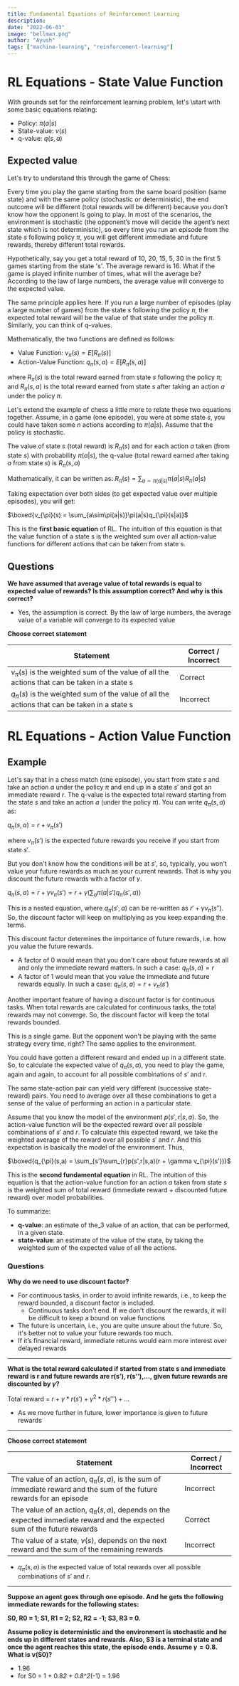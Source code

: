 ```yaml
---
title: Fundamental Equations of Reinforcement Learning
description: 
date: "2022-06-03"
image: "bellman.png"
author: "Ayush"
tags: ["machine-learning", "reinforcement-learning"]
---
```


# RL Equations - State Value Function

With grounds set for the reinforcement learning problem, let's \start with some basic equations relating:

- Policy: $\pi(a|s)$
- State-value: $v(s)$
- q-value: $q(s,a)$

## Expected value
Let's try to understand this through the game of Chess:

Every time you play the game starting from the same board position (same state) and with the same policy (stochastic or deterministic), the end outcome will be different (total rewards will be different) because you don’t know how the opponent is going to play. In most of the scenarios, the environment is stochastic (the opponent’s move will decide the agent’s next state which is not deterministic), so every time you run an episode from the state $s$ following policy $\pi$, you will get different immediate and future rewards, thereby different total rewards.

Hypothetically, say you get a total reward of 10, 20, 15, 5, 30 in the first 5 games starting from the state 's'. The average reward is 16. What if the game is played infinite number of times, what will the average be? According to the law of large numbers, the average value will converge to the expected value.

The same principle applies here. If you run a large number of episodes (play a large number of games) from the state $s$ following the policy $\pi$, the expected total reward will be the value of that state under the policy $\pi$. Similarly, you can think of q-values.

Mathematically, the two functions are defined as follows:

- Value Function: $v_{\pi}(s) = E[R_{\pi}(s)]$
- Action-Value Function: $q_{\pi}(s,a) = E[R_{\pi}(s, a)]$

where $R_{\pi}(s)$ is the total reward earned from state $s$ following the policy $\pi$; and $R_{\pi}(s,a)$ is the total reward earned from state $s$ after taking an action $a$ under the policy $\pi$.

Let's extend the example of chess a little more to relate these two equations together. Assume, in a game (one episode), you were at some state $s$, you could have taken some $n$ actions according to $\pi(a|s)$. Assume that the policy is stochastic.

The value of state $s$ (total reward) is $R_{\pi}(s)$ and for each action $a$ taken (from state $s$) with probability $\pi(a|s)$, the q-value (total reward earned after taking $a$ from state $s$) is $R_{\pi}(s,a)$

Mathematically, it can be written as:
$R_{\pi}(s) = \sum_{a\sim\pi(a|s)}\pi(a|s)R_{\pi}(a|s)$

Taking expectation over both sides (to get expected value over multiple episodes), you will get:

$\boxed{v_{\pi}(s) = \sum_{a\sim\pi(a|s)}\pi(a|s)q_{\pi}(s|a)}$

This is the **first basic equation** of RL. The intuition of this equation is that the value function of a state s is the weighted sum over all action-value functions for different actions that can be taken from state s.

## Questions
**We have assumed that average value of total rewards is equal to expected value of rewards? Is this assumption correct? And why is this correct?**

- Yes, the assumption is correct. By the law of large numbers, the average value of a variable will converge to its expected value

**Choose correct statement**

| Statement                                                                                       | Correct / Incorrect |
|-------------------------------------------------------------------------------------------------|---------------------|
| $v_{\pi}(s)$ is the weighted sum of the value of all the actions that can be taken in a state s | Correct             |
| $q_{\pi}(s)$ is the weighted sum of the value of all the actions that can be taken in a state s | Incorrect           | 

# RL Equations - Action Value Function

## Example
Let's say that in a chess match (one episode), you start from state $s$ and take an action $a$ under the policy $\pi$ and end up in a state $s'$ and got an immediate reward $r$. The q-value is the expected total reward starting from the state $s$ and take an action $a$ (under the policy $\pi$). You can write $q_{\pi}(s,a)$ as:

$q_{\pi}(s,a) = r + v_{\pi}(s')$

where $v_{\pi}(s')$ is the expected future rewards you receive if you start from state $s'$.

But you don't know how the conditions will be at $s'$, so, typically, you won't value your future rewards as much as your current rewards. That is why you discount the future rewards with a factor of $\gamma$.

$q_{\pi}(s,a) = r + \gamma v_{\pi}(s') = r + \gamma(\sum_a\pi(a|s')q_{\pi}(s', a))$

This is a nested equation, where $q_{\pi}(s', a)$ can be re-written as $r' + \gamma v_{\pi}(s'')$. So, the discount factor will keep on multiplying as you keep expanding the terms.

This discount factor determines the importance of future rewards, i.e. how you value the future rewards.

- A factor of 0 would mean that you don't care about future rewards at all and only the immediate reward matters. In such a case: $q_{\pi}(s,a) = r$
- A factor of 1 would mean that you value the immediate and future rewards equally. In such a case: $q_{\pi}(s,a) = r + v_{\pi}(s')$

Another important feature of having a discount factor is for continuous tasks. When total rewards are calculated for continuous tasks, the total rewards may not converge. So, the discount factor will keep the total rewards bounded.

This is a single game. But the opponent won't be playing with the same strategy every time, right? The same applies to the environment.

You could have gotten a different reward and ended up in a different state. So, to calculate the expected value of $q_{\pi}(s,a)$, you need to play the game, again and again, to account for all possible combinations of $s'$ and r.

The same state-action pair can yield very different (successive state-reward) pairs. You need to average over all these combinations to get a sense of the value of performing an action in a particular state. 

Assume that you know the model of the environment $p(s',r|s,a)$. So, the action-value function will be the expected reward over all possible combinations of $s'$ and $r$. To calculate this expected reward, we take the weighted average of the reward over all possible $s'$ and $r$. And this expectation is basically the model of the environment. Thus,

$\boxed{q_{\pi}(s,a) = \sum_{s'}\sum_{r}p(s',r|s,a)(r + \gamma v_{\pi}(s'))}$

This is the **second fundamental equation** in RL. The intuition of this equation is that the action-value function for an action $a$ taken from state $s$ is the weighted sum of total reward (immediate reward + discounted future reward) over model probabilities.

To summarize:
- **q-value**: an estimate of the_3 value of an action, that can be performed, in a given state.
- **state-value**: an estimate of the value of the state, by taking the weighted sum of the expected value of all the actions.

### Questions

**Why do we need to use discount factor?**

- For continuous tasks, in order to avoid infinite rewards, i.e., to keep the reward bounded, a discount factor is included.
  - Continuous tasks don't end. If we don't discount the rewards, it will be difficult to keep a bound on value functions
- The future is uncertain, i.e., you are quite unsure about the future. So, it's better not to value your future rewards too much. 
- If it’s financial reward, immediate returns would earn more interest over delayed rewards

---

**What is the total reward calculated if started from state s and immediate reward is r and future rewards are r(s’), r(s’’),…, given future rewards are discounted by $\gamma$?**

Total reward = $r + \gamma*r(s') + \gamma^2*r(s''')+...$
- As we move further in future, lower importance is given to future rewards

---

**Choose correct statement**

| Statement                                                                                                                   | Correct / Incorrect |
|-----------------------------------------------------------------------------------------------------------------------------|---------------------|
| The value of an action, $q_{\pi}(s,a)$, is the sum of immediate reward and the sum of the future rewards for an episode     | Incorrect           |
| The value of an action, $q_{\pi}(s,a)$, depends on the expected immediate reward and the expected sum of the future rewards | Correct             |
| The value of a state, $v(s)$, depends on the next reward and the sum of the remaining rewards                               | Incorrect           |

- $q_{\pi}(s,a)$ is the expected value of total rewards over all possible combinations of $s'$ and $r$.

---

**Suppose an agent goes through one episode. And he gets the following immediate rewards for the following states:**

**S0, R0 = 1; S1, R1 = 2; S2, R2 = -1; S3, R3 = 0.**

**Assume policy is deterministic and the environment is stochastic and he ends up in different states and rewards. Also, S3 is a terminal state and once the agent reaches this state, the episode ends. Assume $\gamma = 0.8$. What is v(S0)?**

- 1.96
- for S0 = 1 + 0.8*2 + 0.8^2*(-1) = 1.96
